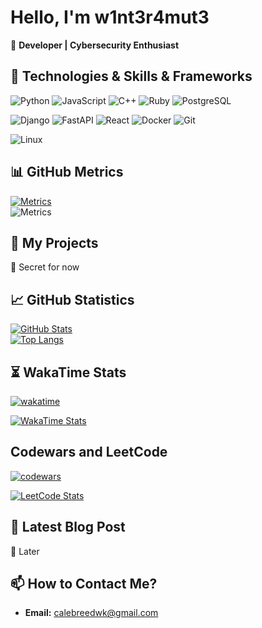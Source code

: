 # Hello, I'm w1nt3r4mut3 

🚀 **Developer | Cybersecurity Enthusiast**  


## 🔧 **Technologies & Skills & Frameworks**  

 
![Python](https://img.shields.io/badge/-Python-3776AB?logo=python&logoColor=white)
![JavaScript](https://img.shields.io/badge/-JavaScript-F7DF1E?logo=javascript&logoColor=black)
![C++](https://img.shields.io/badge/-C++-00599C?logo=c%2B%2B&logoColor=white)
![Ruby](https://img.shields.io/badge/-Ruby-CC342D?logo=ruby&logoColor=white)
![PostgreSQL](https://img.shields.io/badge/-PostgreSQL-4169E1?logo=postgresql&logoColor=white)
  
![Django](https://img.shields.io/badge/-Django-092E20?logo=django&logoColor=white)
![FastAPI](https://img.shields.io/badge/-FastAPI-009688?logo=fastapi&logoColor=white)
![React](https://img.shields.io/badge/-React-61DAFB?logo=react&logoColor=black)
![Docker](https://img.shields.io/badge/-Docker-2496ED?logo=docker&logoColor=white)
![Git](https://img.shields.io/badge/-Git-F05032?logo=git&logoColor=white)



![Linux](https://img.shields.io/badge/-Linux-FCC624?logo=linux&logoColor=black)

## 📊 **GitHub Metrics**  
[![Metrics](https://github.com/w1nt3r4mut3/w1nt3r4mut3/actions/workflows/metrics.yml/badge.svg)](https://github.com/w1nt3r4mut3/w1nt3r4mut3/actions/workflows/metrics.yml)  
![Metrics](https://github.com/w1nt3r4mut3/w1nt3r4mut3/blob/main/github-metrics.svg)  

## 🚀 **My Projects**  
🔹 Secret for now 

## 📈 **GitHub Statistics**  
[![GitHub Stats](https://github-readme-stats.vercel.app/api?username=w1nt3r4mut3&show_icons=true&theme=radical)](https://github.com/w1nt3r4mut3)  
[![Top Langs](https://github-readme-stats.vercel.app/api/top-langs/?username=w1nt3r4mut3&layout=compact&theme=radical)](https://github.com/w1nt3r4mut3)  

## ⏳ **WakaTime Stats**  
[![wakatime](https://wakatime.com/badge/user/W1nt3r4Mut3.svg)](https://wakatime.com/@W1nt3r4Mut3)

[![WakaTime Stats](https://github-readme-stats.vercel.app/api/wakatime?username=W1nt3r4Mut3&theme=dark&layout=compact)](https://wakatime.com/@W1nt3r4Mut3) 

## Codewars and LeetCode
[![codewars](https://www.codewars.com/users/W1nt3r4Mut3/badges/large)](https://www.codewars.com/users/W1nt3r4Mut3)

[![LeetCode Stats](https://leetcode.card.workers.dev/?username=W1nt3r4Mut3&theme=dark)](https://leetcode.com/W1nt3r4Mut3/)  

## 📝 **Latest Blog Post**  
🔹 Later  

## 📫 **How to Contact Me?**  
- **Email:** calebreedwk@gmail.com  


